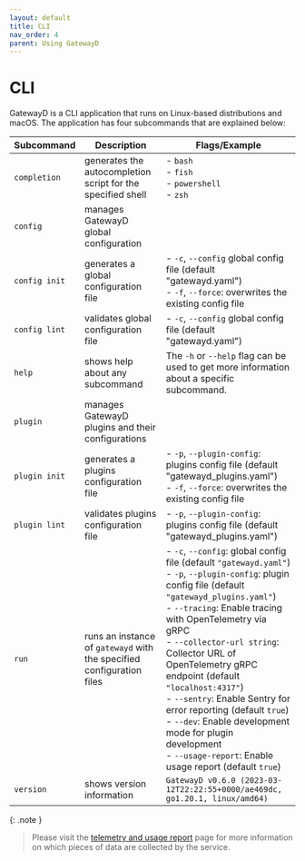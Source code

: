 ```yaml
---
layout: default
title: CLI
nav_order: 4
parent: Using GatewayD
---
```


# CLI

GatewayD is a CLI application that runs on Linux-based distributions and macOS. The application has four subcommands that are explained below:

| Subcommand    | Description                                                           | Flags/Example                                                                                                                                                                                                                                                                                                                                                                                                                                                                                                                    |
| ------------- | --------------------------------------------------------------------- | -------------------------------------------------------------------------------------------------------------------------------------------------------------------------------------------------------------------------------------------------------------------------------------------------------------------------------------------------------------------------------------------------------------------------------------------------------------------------------------------------------------------------------- |
| `completion`  | generates the autocompletion script for the specified shell           | - `bash`<br/>- `fish`<br/>- `powershell`<br/>- `zsh`                                                                                                                                                                                                                                                                                                                                                                                                                                                                             |
| `config`      | manages GatewayD global configuration                                 |                                                                                                                                                                                                                                                                                                                                                                                                                                                                                                                                  |
| `config init` | generates a global configuration file                                 | - `-c`, `--config` global config file (default "gatewayd.yaml")<br/>- `-f`, `--force`: overwrites the existing config file                                                                                                                                                                                                                                                                                                                                                                                                       |
| `config lint` | validates global configuration file                                   | - `-c`, `--config` global config file (default "gatewayd.yaml")                                                                                                                                                                                                                                                                                                                                                                                                                                                                  |
| `help`        | shows help about any subcommand                                       | The `-h` or `--help` flag can be used to get more information about a specific subcommand.                                                                                                                                                                                                                                                                                                                                                                                                                                       |
| `plugin`      | manages GatewayD plugins and their configurations                     |                                                                                                                                                                                                                                                                                                                                                                                                                                                                                                                                  |
| `plugin init` | generates a plugins configuration file                                | - `-p`, `--plugin-config`: plugins config file (default "gatewayd_plugins.yaml")<br/>- `-f`, `--force`: overwrites the existing config file                                                                                                                                                                                                                                                                                                                                                                                      |
| `plugin lint` | validates plugins configuration file                                  | - `-p`, `--plugin-config`: plugins config file (default "gatewayd_plugins.yaml")                                                                                                                                                                                                                                                                                                                                                                                                                                                 |
| `run`         | runs an instance of `gatewayd` with the specified configuration files | - `-c`, `--config`: global config file (default `"gatewayd.yaml"`)<br/>- `-p`, `--plugin-config`: plugin config file (default `"gatewayd_plugins.yaml"`)<br/>- `--tracing`: Enable tracing with OpenTelemetry via gRPC<br/>- `--collector-url string`: Collector URL of OpenTelemetry gRPC endpoint (default `"localhost:4317"`)<br/>- `--sentry`: Enable Sentry for error reporting (default `true`)<br/>- `--dev`: Enable development mode for plugin development<br/>- `--usage-report`: Enable usage report (default `true`) |
| `version`     | shows version information                                             | `GatewayD v0.6.0 (2023-03-12T22:22:55+0000/ae469dc, go1.20.1, linux/amd64)`                                                                                                                                                                                                                                                                                                                                                                                                                                                      |

{: .note }
> Please visit the [telemetry and usage report](../miscellaneous/telemetry-and-usage-report) page for more information on which pieces of data are collected by the service.
